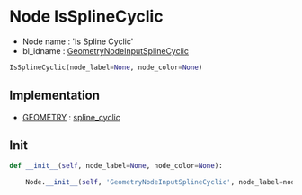 # Node IsSplineCyclic

- Node name : 'Is Spline Cyclic'
- bl_idname : [GeometryNodeInputSplineCyclic](https://docs.blender.org/api/current/bpy.types.GeometryNodeInputSplineCyclic.html)


``` python
IsSplineCyclic(node_label=None, node_color=None)
```
## Implementation

- [GEOMETRY](/docs/GeoNodes/socket_GEOMETRY.md) : [spline_cyclic](/docs/GeoNodes/socket_GEOMETRY.md#spline_cyclic)

## Init

``` python
def __init__(self, node_label=None, node_color=None):

    Node.__init__(self, 'GeometryNodeInputSplineCyclic', node_label=node_label, node_color=node_color)
```
